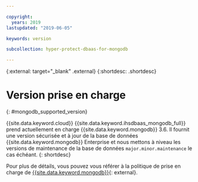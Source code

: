 ```yaml
---

copyright:
  years: 2019
lastupdated: "2019-06-05"

keywords: version

subcollection: hyper-protect-dbaas-for-mongodb

---
```


{:external: target="_blank" .external}
{:shortdesc: .shortdesc}

# Version prise en charge
{: #mongodb_supported_version}

{{site.data.keyword.cloud}} {{site.data.keyword.ihsdbaas_mongodb_full}} prend actuellement en charge {{site.data.keyword.mongodb}} 3.6. Il fournit une version sécurisée et à jour de la base de données {{site.data.keyword.mongodb}} Enterprise et nous mettons à niveau les versions de maintenance de la base de données `major.minor.maintenance` le cas échéant.
{: shortdesc}

Pour plus de détails, vous pouvez vous référer à la politique de prise en charge de [{{site.data.keyword.mongodb}}](https://www.mongodb.com/support-policy){: external}.
